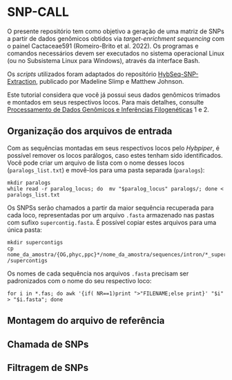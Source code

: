 # SNP-CALL
O presente repositório tem como objetivo a geração de uma matriz de SNPs a partir de dados genômicos obtidos via *target-enrichment sequencing* com o painel Cactaceae591 (Romeiro-Brito et al. 2022). Os programas e comandos necessários devem ser executados no sistema operacional Linux (ou no Subsistema Linux para Windows), através da interface Bash. 

Os *scripts* utilizados foram adaptados do repositório [HybSeq-SNP-Extraction](https://github.com/lindsawi/HybSeq-SNP-Extraction.git), publicado por Madeline Slimp e Matthew Johnson.

Este tutorial considera que você já possui seus dados genômicos trimados e montados em seus respectivos locos. Para mais detalhes, consulte [Processamento de Dados Genômicos e Inferências Filogenéticas](https://github.com/juvicat/LAGEVOL_FILOGENIAS.git) 1 e 2. 
## Organização dos arquivos de entrada
Com as sequências montadas em seus respectivos locos pelo *Hybpiper*, é possível remover os locos parálogos, caso estes tenham sido identificados. Você pode criar um arquivo de lista com o nome desses locos (`paralogs_list.txt`) e movê-los para uma pasta separada (`paralogs`):
```
mkdir paralogs
while read -r paralog_locus; do  mv "$paralog_locus" paralogs/; done < paralogs_list.txt
```

Os SNPSs serão chamados a partir da maior sequência recuperada para cada loco, representadas por um arquivo `.fasta` armazenado nas pastas com sufixo `supercontig.fasta`. É possível copiar estes arquivos para uma única pasta:

```
mkdir supercontigs
cp nome_da_amostra/{OG,phyc,ppc}*/nome_da_amostra/sequences/intron/*_supercontig.fasta /supercontigs
```

Os nomes de cada sequência nos arquivos `.fasta` precisam ser padronizados com o nome do seu respectivo loco:

```
for i in *.fas; do awk '{if( NR==1)print ">"FILENAME;else print}' "$i" > "$i.fasta"; done
```

## Montagem do arquivo de referência

## Chamada de SNPs 

## Filtragem de SNPs 
